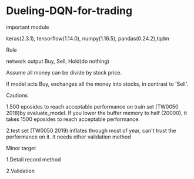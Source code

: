 # Dueling-DQN-for-trading

important module

keras(2.3.1), tensorflow(1.14.0), numpy(1.16.5), pandas(0.24.2),tqdm


Rule

network output Buy, Sell, Hold(do nothing)

Assume all money can be divide by stock price. 

If model acts Buy, exchanges all the money into stocks, in contrast to 'Sell'.


Cautions

1.500 eposides to reach acceptable performance on train set (TW0050 2018)by evaluate_model. If you lower the buffer memory to half (20000), it takes 1500 eposides to reach acceptable performance.

2.test set (TW0050 2019) inflates through most of year, can't trust the performance on it. It needs other validation method


Minor target

1.Detail record method

2.Validation
